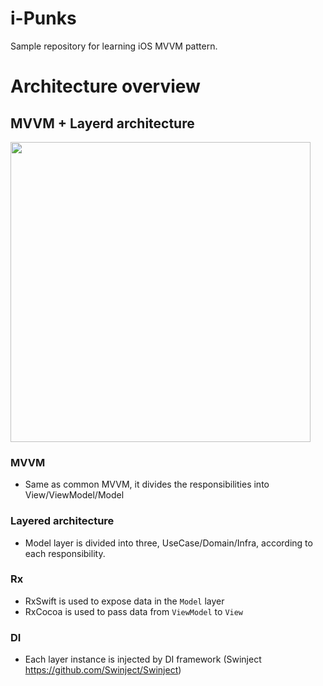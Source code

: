 # i-Punks

Sample repository for learning iOS MVVM pattern.

# Architecture overview
## MVVM + Layerd architecture
<img src="https://user-images.githubusercontent.com/16633277/60410898-55d06100-9c05-11e9-897f-e2555aa1067a.png" width="480px">

### MVVM
* Same as common MVVM, it divides the responsibilities into View/ViewModel/Model

### Layered architecture
* Model layer is divided into three, UseCase/Domain/Infra, according to each responsibility.

### Rx
* RxSwift is used to expose data in the `Model` layer
* RxCocoa is used to pass data from `ViewModel` to `View`

### DI
* Each layer instance is injected by DI framework (Swinject https://github.com/Swinject/Swinject)
